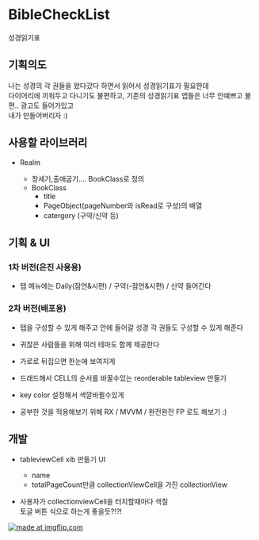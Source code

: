 # BibleCheckList
성경읽기표 


## 기획의도
나는 성경의 각 권들을 왔다갔다 하면서 읽어서 성경읽기표가 필요한데  
다이어리에 끼워두고 다니기도 불편하고, 기존의 성경읽기표 앱들은 너무 안예쁘고 불편.. 광고도 들어가있고  
내가 만들어버리자 :)  


## 사용할 라이브러리
* Realm
  
  * 창세기,출애굽기.... BookClass로 정의
  * BookClass
    * title
    * PageObject(pageNumber와 isRead로 구성)의 배열
    * catergory (구약/신약 등) 
    
    
    
## 기획 & UI 

### 1차 버전(은진 사용용)

* 탭 메뉴에는 Daily(잠언&시편) / 구약(-잠언&시편) / 신약 들어간다  

### 2차 버전(배포용)

* 탭을 구성할 수 있게 해주고 안에 들어갈 성경 각 권들도 구성할 수 있게 해준다
* 귀찮은 사람들을 위해 여러 테마도 함께 제공한다 
* 가로로 뒤집으면 한눈에 보여지게 
* 드래드해서 CELL의 순서를 바꿀수있는 reorderable tableview 만들기 
* key color 설정해서 색깔바뀔수있게 

* 공부한 것을 적용해보기 위해 RX / MVVM / 완전완전 FP 로도 해보기 :) 



## 개발 

* tableviewCell xib 만들기 
  UI 
  * name
  * totalPageCount만큼 collectionViewCell을 가진 collectionView 

  
* 사용자가 collectionviewCell을 터치할때마다 색칠  
  토글 버튼 식으로 하는게 좋을듯?!?! 
    
 
 
 <a href="https://imgflip.com/gif/2n5tex"><img src="https://i.imgflip.com/2n5tex.gif" title="made at imgflip.com"/></a>
